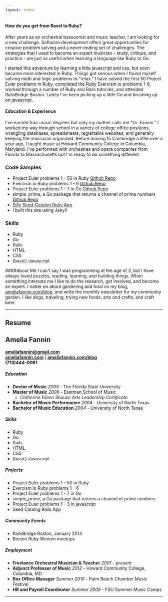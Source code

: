 ```yaml
---
layout: index
---
```



#### How do you get from Ravel to Ruby?
After years as an orchestral bassoonist and music teacher, I am looking for a new challenge. Software development offers great opportunities for creative problem solving and a never-ending set of challenges. The strategies that I used to become an expert musician - study, critique, and practice - are just as useful when learning a language like Ruby or Go.

I started this adventure by learning a little javascript and css, but soon became more interested in Ruby. Things got serious when I found myself solving math and logic problems to "relax." I have solved the first 50 Project Euler problems in Ruby, completed the Ruby Exercism.io problems 1-6, worked through a number of Ruby and Rails tutorials, and attended RailsBridge Boston. Lately I've been picking up a little Go and brushing up on javascript.    


#### Education & Experience

I've earned four music degrees but only my mother calls me "Dr. Fannin." I worked my way through school in a variety of college office positions, wrangling databases, spreadsheets, regrettable websites, and generally keeping the musicians organized. Before moving to Cambridge a little over a year ago, I taught music at Howard Community College in Columbia, Maryland. I've performed with orchestras and opera companies from Florida to Massachusetts but I'm ready to do something different.

<div class="col">
  <h3>Code Samples</h3>
  <ul>
    <li>
      Project Euler problems 1 - 50 in Ruby
      <a href="https://github.com/AmeliaFannin/euler" target="_blank">
        Github Repo
      </a>
    </li>
    <li>
      Exercism.io Ruby problems 1 - 6
      <a href="https://github.com/AmeliaFannin/Exercism-Ruby" target="_blank">
        Github Repo
      </a>
    </li>
    <li>
      Project Euler problems 1 - 7 in Go
      <a href="https://github.com/AmeliaFannin/euler/tree/master/go" target="_blank">
        Github Repo
      </a>
    </li>
    <li>
      simple_prime, a Go package that returns a channel of prime numbers
      <a href="https://github.com/AmeliaFannin/simple_prime" target="_blank">
        Github Repo
      </a>
    </li>
    <li>
      <a href="https://github.com/AmeliaFannin/seed-catalog" target="_blank">
        Silly Seed-Catalog Ruby App
      </a>
    </li>
    <li>
      I built this site using Jekyll
    </li>
  </ul>
</div>

<div class= "col">
  <h3>Skills</h3>
  <ul>
    <li>Ruby</li>
    <li>Go</li>
    <li>Rails</li> 
    <li>HTML</li>
    <li>CSS</li>
    <li>(basic) Javascript</li>
  </ul>
</div>

####About Me
I can't say I was programming at the age of 3, but I have always loved puzzles, reading, learning, and building things.  When something interests me I like to do the research, get involved, and become an expert. I natter on about gardening and food on my blog, <a href="http://ameliafannin.com/blog" target="blank">ameliafannin.com/blog</a>, and write the monthly newsletter for my community garden.  I like dogs, traveling, trying new foods, arts and crafts, and craft beer.  

---

<div class="resume-head">
  <h2>Resume</h2>
</div>

## Amelia Fannin
**[ameliafannin@gmail.com](mailto://ameliafannin@gmail.com)**    
**[ameliafannin.com](http://ameliafannin.com)** | **[ameliafannin.com/blog](http://ameliafannin.com/blog)**    
**(713)444-0081**

##### Education
* **Doctor of Music** *2009* - The Florida State University 
* **Master of Music** *2006* - Eastman School of Music 
  * *Catherine Filene Shouse Arts Leadership Certificate*
* **Bachelor of Music Performance** *2004* - University of North Texas
* **Bachelor of Music Education** *2004* - University of North Texas

##### Skills
* Ruby
* Go
* Rails 
* HTML
* CSS
* (basic) Javascript

##### Projects
* Project Euler problems 1 - 50 in Ruby 
* Exercism.io Ruby problems 1 - 6
* Project Euler problems 1 - 7 in Go
* simple_prime, a Go package that returns a channel of prime numbers
* Project Euler problems 1 - 3 in javascript 
* Seed Catalog Rails App 

##### Community Events
* RailsBridge Boston, January 2014
* Boston Ruby Women meetups

##### Employment
* **Freelance Orchestral Musician & Teacher** *2001 - present*
* **Adjunct Professor of Music** *2012* - Howard Community College, Columbia, MD 
* **Box Office Manager** *Summer 2010* - Palm Beach Chamber Music Festival
* **HR and Payroll Coordinator** *Summer 2009* - FSU Summer Music Camps

---




